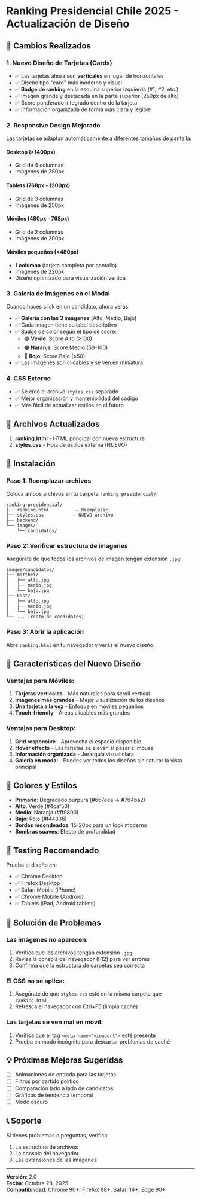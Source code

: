 # Ranking Presidencial Chile 2025 - Actualización de Diseño

## 🎨 Cambios Realizados

### 1. **Nuevo Diseño de Tarjetas (Cards)**
- ✅ Las tarjetas ahora son **verticales** en lugar de horizontales
- ✅ Diseño tipo "card" más moderno y visual
- ✅ **Badge de ranking** en la esquina superior izquierda (#1, #2, etc.)
- ✅ Imagen grande y destacada en la parte superior (250px de alto)
- ✅ Score ponderado integrado dentro de la tarjeta
- ✅ Información organizada de forma más clara y legible

### 2. **Responsive Design Mejorado**
Las tarjetas se adaptan automáticamente a diferentes tamaños de pantalla:

#### Desktop (>1400px)
- Grid de 4 columnas
- Imágenes de 280px

#### Tablets (768px - 1200px)
- Grid de 3 columnas
- Imágenes de 250px

#### Móviles (480px - 768px)
- Grid de 2 columnas
- Imágenes de 200px

#### Móviles pequeños (<480px)
- **1 columna** (tarjeta completa por pantalla)
- Imágenes de 220px
- Diseño optimizado para visualización vertical

### 3. **Galería de Imágenes en el Modal**
Cuando haces click en un candidato, ahora verás:
- ✅ **Galería con las 3 imágenes** (Alto, Medio, Bajo)
- ✅ Cada imagen tiene su label descriptivo
- ✅ Badge de color según el tipo de score:
  - 🟢 **Verde**: Score Alto (>100)
  - 🟠 **Naranja**: Score Medio (50-100)
  - 🔴 **Rojo**: Score Bajo (≤50)
- ✅ Las imágenes son clicables y se ven en miniatura

### 4. **CSS Externo**
- ✅ Se creó el archivo `styles.css` separado
- ✅ Mejor organización y mantenibilidad del código
- ✅ Más fácil de actualizar estilos en el futuro

## 📁 Archivos Actualizados

1. **ranking.html** - HTML principal con nueva estructura
2. **styles.css** - Hoja de estilos externa (NUEVO)

## 🚀 Instalación

### Paso 1: Reemplazar archivos
Coloca ambos archivos en tu carpeta `ranking-presidencial/`:

```
ranking-presidencial/
├── ranking.html          ← Reemplazar
├── styles.css           ← NUEVO archivo
├── backend/
└── images/
    └── candidatos/
```

### Paso 2: Verificar estructura de imágenes
Asegúrate de que todos los archivos de imagen tengan extensión `.jpg`:

```
images/candidatos/
├── matthei/
│   ├── alto.jpg
│   ├── medio.jpg
│   └── bajo.jpg
├── kast/
│   ├── alto.jpg
│   ├── medio.jpg
│   └── bajo.jpg
└── ... (resto de candidatos)
```

### Paso 3: Abrir la aplicación
Abre `ranking.html` en tu navegador y verás el nuevo diseño.

## 🎯 Características del Nuevo Diseño

### Ventajas para Móviles:
1. **Tarjetas verticales** - Más naturales para scroll vertical
2. **Imágenes más grandes** - Mejor visualización de los diseños
3. **Una tarjeta a la vez** - Enfoque en móviles pequeños
4. **Touch-friendly** - Áreas clicables más grandes

### Ventajas para Desktop:
1. **Grid responsive** - Aprovecha el espacio disponible
2. **Hover effects** - Las tarjetas se elevan al pasar el mouse
3. **Información organizada** - Jerarquía visual clara
4. **Galería en modal** - Puedes ver todos los diseños sin saturar la vista principal

## 🎨 Colores y Estilos

- **Primario**: Degradado púrpura (#667eea → #764ba2)
- **Alto**: Verde (#4caf50)
- **Medio**: Naranja (#ff9800)
- **Bajo**: Rojo (#f44336)
- **Bordes redondeados**: 15-20px para un look moderno
- **Sombras suaves**: Efecto de profundidad

## 📱 Testing Recomendado

Prueba el diseño en:
- ✅ Chrome Desktop
- ✅ Firefox Desktop
- ✅ Safari Mobile (iPhone)
- ✅ Chrome Mobile (Android)
- ✅ Tablets (iPad, Android tablets)

## 🐛 Solución de Problemas

### Las imágenes no aparecen:
1. Verifica que los archivos tengan extensión `.jpg`
2. Revisa la consola del navegador (F12) para ver errores
3. Confirma que la estructura de carpetas sea correcta

### El CSS no se aplica:
1. Asegúrate de que `styles.css` esté en la misma carpeta que `ranking.html`
2. Refresca el navegador con Ctrl+F5 (limpia caché)

### Las tarjetas se ven mal en móvil:
1. Verifica que el tag `<meta name="viewport">` esté presente
2. Prueba en modo incógnito para descartar problemas de caché

## 💡 Próximas Mejoras Sugeridas

- [ ] Animaciones de entrada para las tarjetas
- [ ] Filtros por partido político
- [ ] Comparación lado a lado de candidatos
- [ ] Gráficos de tendencia temporal
- [ ] Modo oscuro

## 📞 Soporte

Si tienes problemas o preguntas, verifica:
1. La estructura de archivos
2. La consola del navegador
3. Las extensiones de las imágenes

---

**Versión**: 2.0  
**Fecha**: Octubre 28, 2025  
**Compatibilidad**: Chrome 90+, Firefox 88+, Safari 14+, Edge 90+
